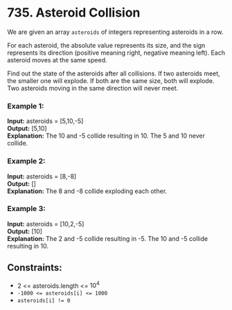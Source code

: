 # 735. Asteroid Collision

We are given an array `asteroids` of integers representing asteroids in a row.

For each asteroid, the absolute value represents its size, and the sign represents its direction (positive meaning right, negative meaning left). Each asteroid moves at the same speed.

Find out the state of the asteroids after all collisions. If two asteroids meet, the smaller one will explode. If both are the same size, both will explode. Two asteroids moving in the same direction will never meet.
 
### Example 1:
**Input:** asteroids = [5,10,-5]  
**Output:** [5,10]  
**Explanation:** The 10 and -5 collide resulting in 10. The 5 and 10 never collide.

### Example 2:
**Input:** asteroids = [8,-8]  
**Output:** []  
**Explanation:** The 8 and -8 collide exploding each other.

### Example 3:
**Input:** asteroids = [10,2,-5]  
**Output:** [10]  
**Explanation:** The 2 and -5 collide resulting in -5. The 10 and -5 collide resulting in 10.  
 
## Constraints:
- 2 <= asteroids.length <= $10^4$
- `-1000 <= asteroids[i] <= 1000`
- `asteroids[i] != 0`